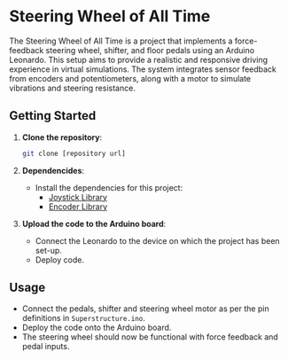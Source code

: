 # Steering Wheel of All Time

The Steering Wheel of All Time is a project that implements a force-feedback steering wheel, shifter, and floor pedals using an Arduino Leonardo. This setup aims to provide a realistic and responsive driving experience in virtual simulations. The system integrates sensor feedback from encoders and potentiometers, along with a motor to simulate vibrations and steering resistance.

## Getting Started

1. **Clone the repository**:
    ```sh
    git clone [repository url]
    ```

2. **Dependencides**:
    - Install the dependencies for this project:
        - [Joystick Library](https://github.com/MHeironimus/ArduinoJoystickLibrary)
        - [Encoder Library](https://www.pjrc.com/teensy/td_libs_Encoder.html)

3. **Upload the code to the Arduino board**:
    - Connect the Leonardo to the device on which the project has been set-up.
    - Deploy code.

## Usage

- Connect the pedals, shifter and steering wheel motor as per the pin definitions in <code>Superstructure.ino</code>.
- Deploy the code onto the Arduino board.
- The steering wheel should now be functional with force feedback and pedal inputs.
